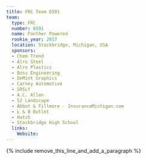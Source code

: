 ```yaml
---
title: FRC Team 6591
team:
  type: FRC
  number: 6591
  name: Panther Powered
  rookie_year: 2017
  location: Stockbridge, Michigan, USA
  sponsors:
  - Chem Trend
  - Alro Steel
  - Alro Plastics
  - Boss Engineering
  - DeMint Graphics
  - Carney Automotive
  - SRSLY
  - A.C. Allen
  - 52 Landscape
  - Abbot & Fillmore - InsuranceMichigan.com
  - L & B Outlet
  - Hatch
  - Stockbridge High School
  links:
    Website:
---
```


{% include remove_this_line_and_add_a_paragraph %}